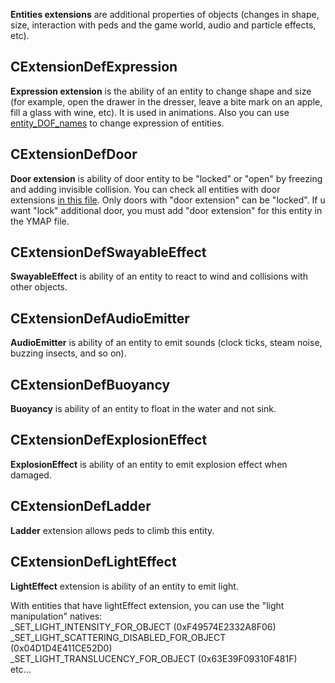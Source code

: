 **Entities extensions** are additional properties of objects (changes in shape, size, interaction with peds and the game world, audio and particle effects, etc). 


## CExtensionDefExpression

**Expression extension** is the ability of an entity to change shape and size (for example, open the drawer in the dresser, leave a bite mark on an apple, fill a glass with wine, etc). It is used in animations. Also you can use [entity_DOF_names](https://github.com/femga/rdr3_discoveries/blob/master/objects/entity_extensions/entity_extensions___expressions___entity_DOF_names.lua) to change expression of entities.


## CExtensionDefDoor

**Door extension** is ability of door entity to be "locked" or "open" by freezing and adding invisible collision. You can check all entities with door extensions [in this file](https://github.com/femga/rdr3_discoveries/blob/master/doorHashes/doorhashes.lua). Only doors with "door extension" can be "locked". If u want "lock" additional door, you must add "door extension" for this entity in the YMAP file.


## CExtensionDefSwayableEffect

**SwayableEffect** is ability of an entity to react to wind and collisions with other objects.


## CExtensionDefAudioEmitter

**AudioEmitter** is ability of an entity to emit sounds (clock ticks, steam noise, buzzing insects, and so on).


## CExtensionDefBuoyancy

**Buoyancy** is ability of an entity to float in the water and not sink. 


## CExtensionDefExplosionEffect

**ExplosionEffect** is ability of an entity to emit explosion effect when damaged. 


## CExtensionDefLadder

**Ladder** extension allows peds to climb this entity.


## CExtensionDefLightEffect

**LightEffect** extension is ability of an entity to emit light. 

With entities that have lightEffect extension, you can use the "light manipulation" natives:<br>
	_SET_LIGHT_INTENSITY_FOR_OBJECT		(0xF49574E2332A8F06)<br>
	_SET_LIGHT_SCATTERING_DISABLED_FOR_OBJECT	(0x04D1D4E411CE52D0)<br>
	_SET_LIGHT_TRANSLUCENCY_FOR_OBJECT	(0x63E39F09310F481F)<br>
	etc...<br>

